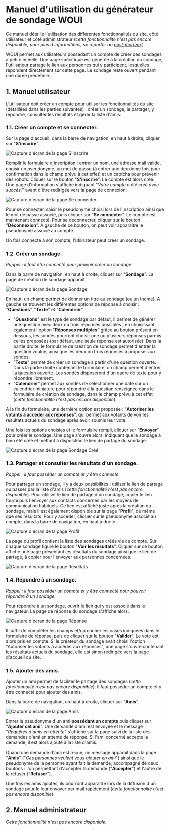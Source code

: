 # Manuel d'utilisation du générateur de sondage WOUI
Ce manuel détaille l'utilisation des différentes fonctionnalités du site, côté utilisateur et côté administrateur (*cette fonctionnalité n'est pas encore disponible, pour plus d'informations, se reporter au [post-mortem](https://github.com/SegolenePoisson/ProjetL3/blob/framework/info/post_mortem.md)*.).  

WOUI permet aux utilisateurs possédant un compte de créer des sondages à petite échelle. Une page spécifique est générée à la création du sondage, l'utilisateur partage le lien aux personnes qui y participent, lesquelles répondent directement sur cette page. Le sondage reste ouvert pendant une durée prédéfinie.

## 1. Manuel utilisateur

L'utilisateur doit créer un compte pour utiliser les fonctionnalités du site (détaillées dans les parties suivantes) : créer un sondage, le partager, y répondre, consulter les résultats et gérer la liste d'amis.

### 1.1. Créer un compte et se connecter.

Sur la page d'accueil, dans la barre de navigation, en haut à droite, cliquer sur "**S'inscrire**". 

![Capture d'écran de la page S'inscrire](https://github.com/SegolenePoisson/ProjetL3/raw/master/info/img/signUp.png "Capture d'écran de la page d'inscription.")

Remplir le formulaire d'inscription : entrer un nom, une adresse mail valide, choisir un pseudonyme, un mot de passe (à entrer une deuxième fois pour confirmation dans le champ prévu à cet effet) et un captcha pour prévenir des robots. Cliquer sur le bouton "**S'inscrire**". Le compte est alors créé. Une page d'information s'affiche indiquant "*Votre compte a été créé avec succès.*" avant d'être redirigée vers la page de connexion.

![Capture d'écran de la page Se connecter](https://github.com/SegolenePoisson/ProjetL3/raw/master/info/img/logIn.jpg "Capture d'écran de la page de connexion.")

Pour se connecter, saisir le pseudonyme choisi lors de l'inscription ainsi que le mot de passe associé, puis cliquer sur "**Se connecter**". Le compte est maintenant connecté. Pour se déconnecter, cliquer sur le bouton "**Déconnexion**". A gauche de ce bouton, on peut voir apparaître le pseudonyme associé au compte.

Un fois connecté à son compte, l'utilisateur peut créer un sondage.

### 1.2. Créer un sondage.
*Rappel : il faut être connecté pour pouvoir créer un sondage.*

Dans la barre de navigation, en haut à droite, cliquer sur "**Sondage**". La page de création de sondage apparaît.

![Capture d'écran de la page Sondage](https://github.com/SegolenePoisson/ProjetL3/raw/master/info/img/NouveauSondage.png "Capture d'écran de la page de création d'un sondage.")

En haut, un champ permet de donner un titre au sondage (ou un thème). A gauche se trouvent les différentes options de réponse à choisir : "**Questions**", "**Texte**" et "**Calendrier**".
- "**Questions**" est le type de sondage par défaut, il permet de générer une question avec deux ou trois réponses possibles ; en choisissant également l'option "**Réponses multiples**" grâce au bouton présent en dessous, les sondés pourront choisir une ou plusieurs réponses parmis celles proposées (par défaut, une seule réponse est autorisée). Dans la partie droite, le formulaire de création de sondage permet d'entrer la question voulue, ainsi que les deux ou trois réponses à proposer aux sondés.  
- "**Texte**" permet de créer un sondage à partir d'une question ouverte. Dans la partie droite contenant le formulaire, un champ permet d'entrer la question ouverte. Les sondés disposeront d'un cadre de texte pour y répondre librement.
- "**Calendrier**" permet aux sondés de sélectionner une date sur un calendrier miniature pour répondre à la question renseignée dans le formulaire de création de sondage, dans le champ prévu à cet effet (*cette fonctionnalité n'est pas encore disponible*).

 A la fin du formulaire, une dernière option est proposée : "**Autoriser les votants à accéder aux réponses**", qui permet aux votants de voir les résultats actuels du sondage après avoir soumis leur vote.
 
Une fois les options choisies et le formulaire rempli, cliquer sur "**Envoyer**" pour créer le sondage. Une page s'ouvre alors, indiquant que le sondage a bien été créé et mettant à disposition le lien de partage du sondage.

![Capture d'écran de la page Sondage Créé](https://github.com/SegolenePoisson/ProjetL3/raw/master/info/img/SondageCree.PNG "Capture d'écran de la page suivant la création d'un sondage.")


### 1.3. Partager et consulter les résultats d'un sondage.
*Rappel : il faut posséder un compte et y être connecté.*

Pour partager un sondage, il y a deux possibilités : utiliser le lien de partage ou passer par la liste d'amis (*cette fonctionnalité n'est pas encore disponible*).
Pour utiliser le lien de partage d'un sondage, copier le lien fourni puis l'envoyer aux contacts concernés par les moyens de communication habituels. Ce lien est affiché juste après la création du sondage, mais il est également disponible sur la page "**Profil**", de même que ses résultats. Pour y accéder, cliquer sur le pseudonyme associé au compte, dans la barre de navigation, en haut à droite. 

![Capture d'écran de la page Profil](https://github.com/SegolenePoisson/ProjetL3/raw/master/info/img/profil.PNG "Capture d'écran de la page du profil.")

La page du profil contient la liste des sondages créés via ce compte. Sur chaque sondage figure le bouton "**Voir les résultats**". Cliquer sur ce bouton affiche une page présentant les résultats du sondage ainsi que le lien de partage, à copier pour l'envoyer aux personnes concernées.

![Capture d'écran de la page Resultats](https://github.com/SegolenePoisson/ProjetL3/raw/master/info/img/results.PNG "Capture d'écran de la page d'affichage des résultats.")


### 1.4. Répondre à un sondage.
*Rappel : il faut posséder un compte et y être connecté pour pouvoir répondre à un sondage.*

Pour répondre à un sondage, ouvrir le lien qui y est associé dans le navigateur. La page de réponse du sondage s'affiche alors.

![Capture d'écran de la page Réponse](https://github.com/SegolenePoisson/ProjetL3/raw/master/info/img/poll.png "Capture d'écran de la page de réponse à un sondage.")

Il suffit de compléter les champs et/ou cocher les cases indiquées dans le formulaire de réponse, puis de cliquer sur le bouton "**Valider**". Le vote est alors pris en compte. Si le créateur du sondage avait choisi l'option "Autoriser les votants à accéder aux réponses", une page s'ouvre contenant les résultats actuels du sondage, elle est sinon redirigée vers la page d'accueil du site.

### 1.5. Ajouter des amis.
Ajouter un ami permet de faciliter le partage des sondages (*cette fonctionnalité n'est pas encore disponible*).
Il faut posséder un compte et y être connecté pour ajouter des amis.

Dans la barre de navigation, en haut à droite, cliquer sur "**Amis**". 

![Capture d'écran de la page Amis](https://github.com/SegolenePoisson/ProjetL3/raw/master/info/img/amis.png "Capture d'écran de la liste d'amis.")

Entrer le pseudonyme d'un ami **possédant un compte** puis cliquer sur "**Ajouter cet ami**". Une demande d'ami est envoyée et le message "*Requêtes d'amis en attente*" s'affiche sur la page suivi de la liste des demandes d'ami en attente de réponse. Si l'ami concerné accepte la demande, il est alors ajouté à la liste d'amis.

Quand une demande d'ami est reçue, un message apparaît dans la page "**Amis**" ("*Ces personnes veulent vous ajouter en ami*") ainsi que le pseudonyme de la personne ayant fait la demande, accompagné de deux boutons : l'un permettant d'accepter la demande ("**Accepter**") et l'autre de la refuser ("**Refuser**").

Une fois les amis ajoutés, ils pourront apparaître lors de la diffusion d'un sondage pour le leur envoyer par mail rapidement (*cette fonctionnalité n'est pas encore disponible*).

## 2. Manuel administrateur
*Cette fonctionnalité n'est pas encore disponible.*
